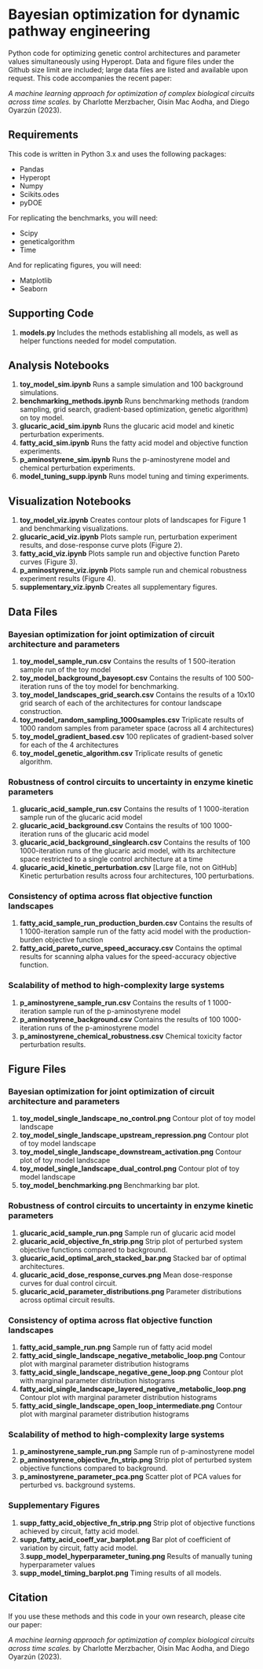 # Bayesian optimization for dynamic pathway engineering

Python code for optimizing genetic control architectures and parameter values simultaneously using Hyperopt. Data and figure files under the Github size limit are included; large data files are listed and available upon request. This code accompanies the recent paper:

*A machine learning approach for optimization of complex biological circuits across time scales.* by Charlotte Merzbacher, Oisin Mac Aodha, and Diego Oyarzún (2023).

## Requirements

This code is written in Python 3.x and uses the following packages:

- Pandas
- Hyperopt
- Numpy
- Scikits.odes
- pyDOE

For replicating the benchmarks, you will need:

- Scipy
- geneticalgorithm
- Time

And for replicating figures, you will need:

- Matplotlib
- Seaborn

## Supporting Code
1. **models.py** Includes the methods establishing all models, as well as helper functions needed for model computation.

## Analysis Notebooks
1. **toy_model_sim.ipynb** Runs a sample simulation and 100 background simulations. 
2. **benchmarking_methods.ipynb** Runs benchmarking methods (random sampling, grid search, gradient-based optimization, genetic algorithm) on toy model.
3. **glucaric_acid_sim.ipynb** Runs the glucaric acid model and kinetic perturbation experiments.
4. **fatty_acid_sim.ipynb** Runs the fatty acid model and objective function experiments.
5. **p_aminostyrene_sim.ipynb** Runs the p-aminostyrene model and chemical perturbation experiments.
6. **model_tuning_supp.ipynb** Runs model tuning and timing experiments.

## Visualization Notebooks
1. **toy_model_viz.ipynb** Creates contour plots of landscapes for Figure 1 and benchmarking visualizations.
2. **glucaric_acid_viz.ipynb** Plots sample run, perturbation experiment results, and dose-response curve plots (Figure 2).
3. **fatty_acid_viz.ipynb** Plots sample run and objective function Pareto curves (Figure 3).
4. **p_aminostyrene_viz.ipynb** Plots sample run and chemical robustness experiment results (Figure 4).
5. **supplementary_viz.ipynb** Creates all supplementary figures.

## Data Files
### Bayesian optimization for joint optimization of circuit architecture and parameters 
1. **toy_model_sample_run.csv** Contains the results of 1 500-iteration sample run of the toy model
2. **toy_model_background_bayesopt.csv** Contains the results of 100 500-iteration runs of the toy model for benchmarking.
3. **toy_model_landscapes_grid_search.csv** Contains the results of a 10x10 grid search of each of the architectures for contour landscape construction.
4. **toy_model_random_sampling_1000samples.csv** Triplicate results of 1000 random samples from parameter space (across all 4 architectures)
5. **toy_model_gradient_based.csv** 100 replicates of gradient-based solver for each of the 4 architectures
6. **toy_model_genetic_algorithm.csv** Triplicate results of genetic algorithm.

### Robustness of control circuits to uncertainty in enzyme kinetic parameters
1. **glucaric_acid_sample_run.csv** Contains the results of 1 1000-iteration sample run of the glucaric acid model
2. **glucaric_acid_background.csv** Contains the results of 100 1000-iteration runs of the glucaric acid model
3. **glucaric_acid_background_singlearch.csv** Contains the results of 100 1000-iteration runs of the glucaric acid model, with its architecture space restricted to a single control architecture at a time
4. **glucaric_acid_kinetic_perturbation.csv** [Large file, not on GitHub] Kinetic perturbation results across four architectures, 100 perturbations.

### Consistency of optima across flat objective function landscapes
1. **fatty_acid_sample_run_production_burden.csv** Contains the results of 1 1000-iteration sample run of the fatty acid model with the production-burden objective function
2. **fatty_acid_pareto_curve_speed_accuracy.csv** Contains the optimal results for scanning alpha values for the speed-accuracy objective function.


### Scalability of method to high-complexity large systems
1. **p_aminostyrene_sample_run.csv** Contains the results of 1 1000-iteration sample run of the p-aminostyrene model
2. **p_aminostyrene_background.csv** Contains the results of 100 1000-iteration runs of the p-aminostyrene model
3. **p_aminostyrene_chemical_robustness.csv** Chemical toxicity factor perturbation results.

## Figure Files
### Bayesian optimization for joint optimization of circuit architecture and parameters 
1. **toy_model_single_landscape_no_control.png** Contour plot of toy model landscape
2. **toy_model_single_landscape_upstream_repression.png** Contour plot of toy model landscape
3. **toy_model_single_landscape_downstream_activation.png** Contour plot of toy model landscape
4. **toy_model_single_landscape_dual_control.png** Contour plot of toy model landscape
5. **toy_model_benchmarking.png** Benchmarking bar plot.

### Robustness of control circuits to uncertainty in enzyme kinetic parameters
1. **glucaric_acid_sample_run.png** Sample run of glucaric acid model
2. **glucaric_acid_objective_fn_strip.png** Strip plot of perturbed system objective functions compared to background.
3. **glucaric_acid_optimal_arch_stacked_bar.png** Stacked bar of optimal architectures.
4. **glucaric_acid_dose_response_curves.png** Mean dose-response curves for dual control circuit.
5. **glucaric_acid_parameter_distributions.png** Parameter distributions across optimal circuit results.

### Consistency of optima across flat objective function landscapes
1. **fatty_acid_sample_run.png** Sample run of fatty acid model
2. **fatty_acid_single_landscape_negative_metabolic_loop.png** Contour plot with marginal parameter distribution histograms
3. **fatty_acid_single_landscape_negative_gene_loop.png** Contour plot with marginal parameter distribution histograms
4. **fatty_acid_single_landscape_layered_negative_metabolic_loop.png** Contour plot with marginal parameter distribution histograms
5. **fatty_acid_single_landscape_open_loop_intermediate.png** Contour plot with marginal parameter distribution histograms

### Scalability of method to high-complexity large systems
1. **p_aminostyrene_sample_run.png** Sample run of p-aminostyrene model
2. **p_aminostyrene_objective_fn_strip.png** Strip plot of perturbed system objective functions compared to background.
3. **p_aminostyrene_parameter_pca.png** Scatter plot of PCA values for perturbed vs. background systems.

### Supplementary Figures
1. **supp_fatty_acid_objective_fn_strip.png** Strip plot of objective functions achieved by circuit, fatty acid model.
2. **supp_fatty_acid_coeff_var_barplot.png** Bar plot of coefficient of variation by circuit, fatty acid model.
3.**supp_model_hyperparameter_tuning.png** Results of manually tuning hyperparameter values
4. **supp_model_timing_barplot.png** Timing results of all models.

## Citation

If you use these methods and this code in your own research, please cite our paper:

*A machine learning approach for optimization of complex biological circuits across time scales.* by Charlotte Merzbacher, Oisin Mac Aodha, and Diego Oyarzún (2023).